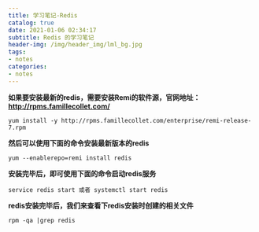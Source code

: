 ```yaml
---
title: 学习笔记-Redis
catalog: true
date: 2021-01-06 02:34:17
subtitle: Redis 的学习笔记
header-img: /img/header_img/lml_bg.jpg
tags:
- notes
categories:
- notes
---
```


**如果要安装最新的redis，需要安装Remi的软件源，官网地址：http://rpms.famillecollet.com/**
```
yum install -y http://rpms.famillecollet.com/enterprise/remi-release-7.rpm
```

**然后可以使用下面的命令安装最新版本的redis**
```
yum --enablerepo=remi install redis
```

**安装完毕后，即可使用下面的命令启动redis服务**
```
service redis start 或者 systemctl start redis
```

**redis安装完毕后，我们来查看下redis安装时创建的相关文件**
```
rpm -qa |grep redis
```